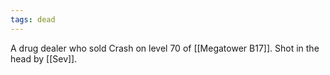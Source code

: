 ```yaml
---
tags: dead
---
```

A drug dealer who sold Crash on level 70 of [[Megatower B17]]. Shot in the head by [[Sev]].
